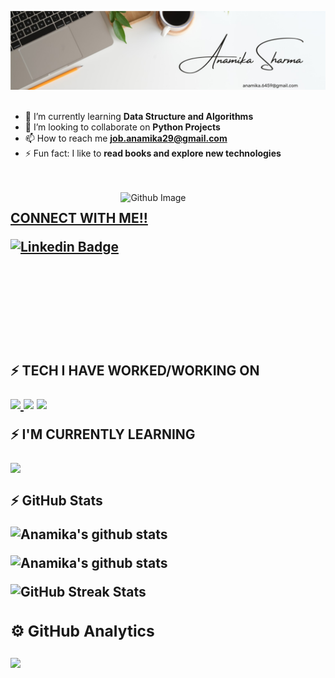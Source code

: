 <!-- ### Hi there 👋 -->
![Hi, I'm Anamika I'm a PYTHON developer](https://github.com/Anamika-29/Anamika-29/blob/main/assets/Bannner1.jpg)
<br><br>

<!--
**Anamika-29/Anamika-29** is a ✨ _special_ ✨ repository because its `README.md` (this file) appears on your GitHub profile.

Here are some ideas to get you started:
-->

<!-- - 🔭 I’m currently working on a **B2C E-com Project** -->
- 🌱 I’m currently learning **Data Structure and Algorithms**
- 👯 I’m looking to collaborate on **Python Projects**
- 📫 How to reach me **job.anamika29@gmail.com**
- ⚡ Fun fact: I like to  **read books and explore new technologies**
<!-- - 🤔 I’m looking for help with ... -->
<!-- - 💬 Ask me about ... -->
<!-- - 😄 Pronouns: ... -->
<br><br>
<img width="65%" align="right" alt="Github Image" src="https://raw.githubusercontent.com/onimur/.github/master/.resources/git-header.svg" />
<h2><b><u> CONNECT WITH ME!!</u>

[![Linkedin Badge](https://img.shields.io/badge/-AnamikaSharma-0e76a8?style=for-the-badge&labelColor=0e76a8&logo=linkedin&logoColor=white)](https://www.linkedin.com/in/anamika-sharma29/)<br>
<!-- [![GMAIL Badge](https://img.shields.io/badge/-AnamikaSharma-FF0000?style=for-the-badge&labelColor=&logo=gmail&logoColor=white)](job.anamika29@gmail.com) -->


<br><br><br><br><br><br>
⚡ TECH I HAVE WORKED/WORKING ON 


<a href="https://www.python.org" target="_blank"> <img src="https://img.icons8.com/color/48/000000/python.png"/> </a>
  <a href=""><img src="https://img.icons8.com/color/48/000000/c-programming.png"/></a>
  <a href="http://www.cplusplus.org/" ><img src="https://img.icons8.com/color/48/000000/c-plus-plus-logo.png"/></a>
  
⚡ I'M CURRENTLY LEARNING

<a href="https://developer.mozilla.org/en-US/docs/Web/JavaScript" target="_blank"> <img src="https://img.icons8.com/color/48/000000/javascript.png"/> </a>
<br><br>
⚡ GitHub Stats<br>

![Anamika's github stats](https://github-readme-stats.vercel.app/api?username=Anamika-29&show_icons=true&theme=radical&line_height=27)

![Anamika's github stats](https://github-readme-stats.vercel.app/api/top-langs/?username=Anamika-29&hide=css,java,html&theme=radical)


![GitHub Streak Stats](https://github-readme-streak-stats.herokuapp.com/?user=Anamika-29&theme=dark)
  
  
  
<!-- <p><img align="center" src="https://github-readme-streak-stats.herokuapp.com/?user=Anamika-29&theme=dark" alt="Anamika-29" /></p> -->

<h3> ⚙️  GitHub Analytics </h3>
<img src="https://activity-graph.herokuapp.com/graph?username=Anamika-29&theme=react-dark"/>
